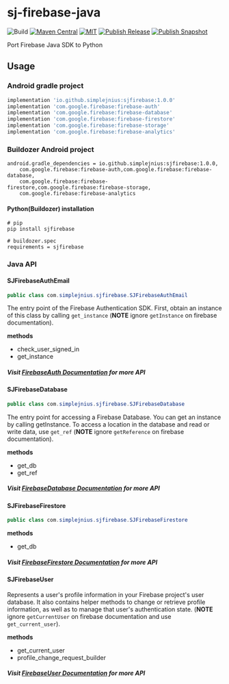 # sj-firebase-java

![Build](https://github.com/SimpleJnius/sj-firebase-java/workflows/Pre%20Merge%20Checks/badge.svg)
[![Maven Central](https://img.shields.io/maven-central/v/io.github.simplejnius/sjfirebase.svg)](https://central.sonatype.com/artifact/io.github.simplejnius/sjfirebase)
[![MIT](https://img.shields.io/badge/license-MIT-green)](https://mit-license.org/)
[![Publish Release](https://github.com/SimpleJnius/sj-firebase-java/actions/workflows/publish-release.yaml/badge.svg)](https://github.com/SimpleJnius/sj-firebase-java/actions/workflows/publish-release.yaml)
[![Publish Snapshot](https://github.com/SimpleJnius/sj-firebase-java/actions/workflows/publish-snapshot.yaml/badge.svg)](https://github.com/SimpleJnius/sj-firebase-java/actions/workflows/publish-snapshot.yaml)

Port Firebase Java SDK to Python

## Usage
### Android gradle project
```groovy
implementation 'io.github.simplejnius:sjfirebase:1.0.0'
implementation 'com.google.firebase:firebase-auth'
implementation 'com.google.firebase:firebase-database'
implementation 'com.google.firebase:firebase-firestore'
implementation 'com.google.firebase:firebase-storage'
implementation 'com.google.firebase:firebase-analytics'
```
### Buildozer Android project
```properties
android.gradle_dependencies = io.github.simplejnius:sjfirebase:1.0.0,
    com.google.firebase:firebase-auth,com.google.firebase:firebase-database,
    com.google.firebase:firebase-firestore,com.google.firebase:firebase-storage,
    com.google.firebase:firebase-analytics
```
#### Python(Buildozer) installation
```shell
# pip
pip install sjfirebase

# buildozer.spec
requirements = sjfirebase
```
### Java API
#### SJFirebaseAuthEmail
```java
public class com.simplejnius.sjfirebase.SJFirebaseAuthEmail
```
The entry point of the Firebase Authentication SDK.
First, obtain an instance of this class by calling `get_instance`
(**NOTE** ignore `getInstance` on firebase documentation).

**methods**
- check_user_signed_in
- get_instance
##### Visit [FirebaseAuth Documentation](https://firebase.google.com/docs/reference/android/com/google/firebase/auth/FirebaseAuth) for more API

#### SJFirebaseDatabase
```java
public class com.simplejnius.sjfirebase.SJFirebaseDatabase
```
The entry point for accessing a Firebase Database. 
You can get an instance by calling getInstance. 
To access a location in the database and read or write data, use `get_ref`
(**NOTE** ignore `getReference` on firebase documentation).

**methods**
- get_db
- get_ref
##### Visit [FirebaseDatabase Documentation](https://firebase.google.com/docs/reference/android/com/google/firebase/database/FirebaseDatabase) for more API

#### SJFirebaseFirestore
```java
public class com.simplejnius.sjfirebase.SJFirebaseFirestore
```

**methods**
- get_db
##### Visit [FirebaseFirestore Documentation](https://firebase.google.com/docs/reference/android/com/google/firebase/firestore/FirebaseFirestore) for more API

#### SJFirebaseUser
Represents a user's profile information in your Firebase project's user database. 
It also contains helper methods to change or retrieve profile information, 
as well as to manage that user's authentication state.
(**NOTE** ignore `getCurrentUser` on firebase documentation and use `get_current_user`).

**methods**
- get_current_user
- profile_change_request_builder
##### Visit [FirebaseUser Documentation](https://firebase.google.com/docs/reference/android/com/google/firebase/auth/FirebaseUser) for more API